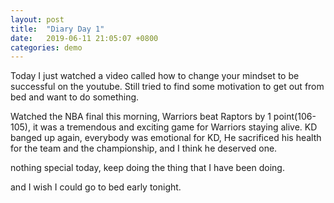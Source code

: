 ```yaml
---
layout: post
title:  "Diary Day 1"
date:   2019-06-11 21:05:07 +0800
categories: demo
---
```


Today I just watched a video called how to change your mindset to be successful on the youtube. Still tried to find some motivation to get out from bed and want to do something. 


Watched the NBA final this morning, Warriors beat Raptors by 1 point(106-105), it was a tremendous and exciting game for Warriors staying alive. KD banged up again, everybody was emotional for KD, He sacrificed his health for the team and the championship, and I think he deserved one.


nothing special today, keep doing the thing that I have been doing.

and I wish I could go to bed early tonight.